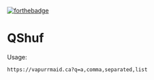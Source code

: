 [![forthebadge](https://forthebadge.com/images/badges/you-didnt-ask-for-this.svg)](https://forthebadge.com)

# QShuf

Usage:

```
https://vapurrmaid.ca?q=a,comma,separated,list
```

